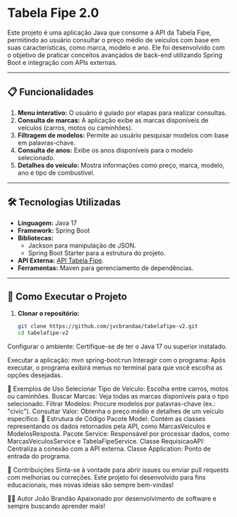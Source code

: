 # Tabela Fipe 2.0

Este projeto é uma aplicação Java que consome a API da Tabela Fipe, permitindo ao usuário consultar o preço médio de veículos com base em suas características, como marca, modelo e ano. Ele foi desenvolvido com o objetivo de praticar conceitos avançados de back-end utilizando Spring Boot e integração com APIs externas.

---

## 📋 Funcionalidades

1. **Menu interativo:** O usuário é guiado por etapas para realizar consultas.  
2. **Consulta de marcas:** A aplicação exibe as marcas disponíveis de veículos (carros, motos ou caminhões).  
3. **Filtragem de modelos:** Permite ao usuário pesquisar modelos com base em palavras-chave.  
4. **Consulta de anos:** Exibe os anos disponíveis para o modelo selecionado.  
5. **Detalhes do veículo:** Mostra informações como preço, marca, modelo, ano e tipo de combustível.

---

## 🛠️ Tecnologias Utilizadas

- **Linguagem:** Java 17  
- **Framework:** Spring Boot  
- **Bibliotecas:**
  - Jackson para manipulação de JSON.
  - Spring Boot Starter para a estrutura do projeto.
- **API Externa:** [API Tabela Fipe](https://parallelum.com.br/fipe/api/v1).  
- **Ferramentas:** Maven para gerenciamento de dependências.

---

## 🚀 Como Executar o Projeto

1. **Clonar o repositório:**
   ```bash
   git clone https://github.com/jvcbrandao/tabelafipe-v2.git
   cd tabelafipe-v2
Configurar o ambiente: Certifique-se de ter o Java 17 ou superior instalado.

Executar a aplicação:
mvn spring-boot:run
Interagir com o programa: Após executar, o programa exibirá menus no terminal para que você escolha as opções desejadas.

🌟 Exemplos de Uso
Selecionar Tipo de Veículo: Escolha entre carros, motos ou caminhões.
Buscar Marcas: Veja todas as marcas disponíveis para o tipo selecionado.
Filtrar Modelos: Procure modelos por palavras-chave (ex.: "civic").
Consultar Valor: Obtenha o preço médio e detalhes de um veículo específico.
🔗 Estrutura de Código
Pacote Model: Contém as classes representando os dados retornados pela API, como MarcasVeiculos e ModelosResposta.
Pacote Service: Responsável por processar dados, como MarcasVeiculosService e TabelaFipeService.
Classe RequisicaoAPI: Centraliza a conexão com a API externa.
Classe Application: Ponto de entrada do programa.

🤝 Contribuições
Sinta-se à vontade para abrir issues ou enviar pull requests com melhorias ou correções. Este projeto foi desenvolvido para fins educacionais, mas novas ideias são sempre bem-vindas!

🧑‍💻 Autor
João Brandão
Apaixonado por desenvolvimento de software e sempre buscando aprender mais!
